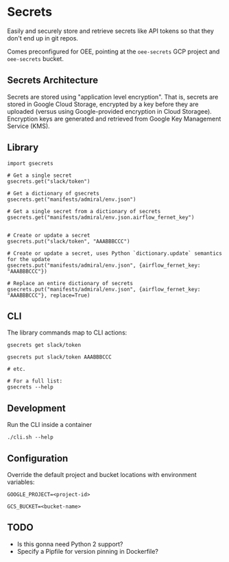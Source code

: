 Secrets
===

Easily and securely store and retrieve secrets like API tokens so that they don't end up in git repos.

Comes preconfigured for OEE, pointing at the `oee-secrets` GCP project and `oee-secrets` bucket.

Secrets Architecture
---

Secrets are stored using "application level encryption". That is, secrets are stored in Google Cloud Storage, encrypted by a key before they are uploaded (versus using Google-provided encryption in Cloud Storagee). Encryption keys are generated and retrieved from Google Key Management Service (KMS).

Library
---

```
import gsecrets

# Get a single secret
gsecrets.get("slack/token")

# Get a dictionary of gsecrets 
gsecrets.get("manifests/admiral/env.json")

# Get a single secret from a dictionary of secrets 
gsecrets.get("manifests/admiral/env.json.airflow_fernet_key")


# Create or update a secret
gsecrets.put("slack/token", "AAABBBCCC")

# Create or update a secret, uses Python `dictionary.update` semantics for the update
gsecrets.put("manifests/admiral/env.json", {airflow_fernet_key: "AAABBBCCC"})

# Replace an entire dictionary of secrets
gsecrets.put("manifests/admiral/env.json", {airflow_fernet_key: "AAABBBCCC"}, replace=True)
```

CLI
---

The library commands map to CLI actions:

```
gsecrets get slack/token

gsecrets put slack/token AAABBBCCC

# etc.

# For a full list:
gsecrets --help
```

Development
---

Run the CLI inside a container

```
./cli.sh --help
```

Configuration
---

Override the default project and bucket locations with environment variables:

```
GOOGLE_PROJECT=<project-id>

GCS_BUCKET=<bucket-name>
```

TODO
---

* Is this gonna need Python 2 support?
* Specify a Pipfile for version pinning in Dockerfile?


